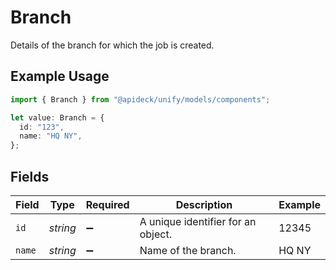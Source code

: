 # Branch

Details of the branch for which the job is created.

## Example Usage

```typescript
import { Branch } from "@apideck/unify/models/components";

let value: Branch = {
  id: "123",
  name: "HQ NY",
};
```

## Fields

| Field                              | Type                               | Required                           | Description                        | Example                            |
| ---------------------------------- | ---------------------------------- | ---------------------------------- | ---------------------------------- | ---------------------------------- |
| `id`                               | *string*                           | :heavy_minus_sign:                 | A unique identifier for an object. | 12345                              |
| `name`                             | *string*                           | :heavy_minus_sign:                 | Name of the branch.                | HQ NY                              |